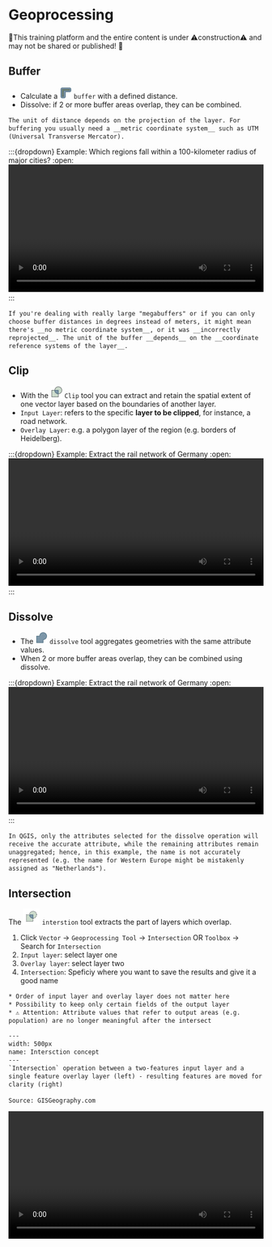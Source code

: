 # Geoprocessing

🚧This training platform and the entire content is under ⚠️construction⚠️ and may not be shared or published! 🚧
## Buffer
- Calculate a ![](/fig/mAlgorithmBuffer.png) `buffer` with a defined distance.
- Dissolve: if 2 or more buffer areas overlap, they can be combined.

```{Attention}
The unit of distance depends on the projection of the layer. For buffering you usually need a __metric coordinate system__ such as UTM (Universal Transverse Mercator).
```

:::{dropdown} Example: Which regions fall within a 100-kilometer radius of major cities?
:open:
<video width="100%" controls src="https://github.com/GIScience/gis-training-resource-center/raw/main/fig/en_qgis_buffer_wiki.mp4"></video>
:::

```{Hint}
If you're dealing with really large "megabuffers" or if you can only choose buffer distances in degrees instead of meters, it might mean there's __no metric coordinate system__, or it was __incorrectly reprojected__. The unit of the buffer __depends__ on the __coordinate reference systems of the layer__.
```

## Clip
- With the ![](/fig/mAlgorithmClip.png) `Clip` tool you can extract and retain the spatial extent of one vector layer based on the boundaries of another layer. 
- `Input Layer`: refers to the specific __layer to be clipped__, for instance, a road network.
- `Overlay Layer`: e.g. a polygon layer of the region (e.g. borders of Heidelberg).

:::{dropdown} Example: Extract the rail network of Germany
:open:
<video width="100%" controls src="https://github.com/GIScience/gis-training-resource-center/raw/main/fig/en_qgis_clip_wiki.mp4"></video>
:::

## Dissolve
- The ![](/fig/mAlgorithmDissolve.png) `dissolve` tool aggregates geometries with the same attribute values.
- When 2 or more buffer areas overlap, they can be combined using dissolve.

:::{dropdown} Example: Extract the rail network of Germany
:open:
<video width="100%" controls src="https://github.com/GIScience/gis-training-resource-center/raw/main/fig/en_qgis_dissolve_wiki.mp4"></video>
:::

```{Attention}
In QGIS, only the attributes selected for the dissolve operation will receive the accurate attribute, while the remaining attributes remain unaggregated; hence, in this example, the name is not accurately represented (e.g. the name for Western Europe might be mistakenly assigned as "Netherlands").
```

## Intersection

The ![](/fig/intersection_icon.png) `interstion` tool extracts the part of layers which overlap.

1. Click `Vector` -> `Geoprocessing Tool` -> `Intersection` OR `Toolbox` -> Search for `Intersection`
2. `Input layer`: select layer one 
3. `Overlay layer`: select layer two
4. `Intersection`: Speficiy where you want to save the results and give it a good name 

```{Note}
* Order of input layer and overlay layer does not matter here
* Possibility to keep only certain fields of the output layer
* ⚠️ Attention: Attribute values that refer to output areas (e.g. population) are no longer meaningful after the intersect

```

```{figure} /fig/Intersect_concept_2.png
---
width: 500px
name: Intersction concept
---
`Intersection` operation between a two-features input layer and a single feature overlay layer (left) - resulting features are moved for clarity (right)

Source: GISGeography.com
```

<video width="100%" controls src="https://github.com/GIScience/gis-training-resource-center/raw/main/fig/qgis_intersect.mp4"></video>



